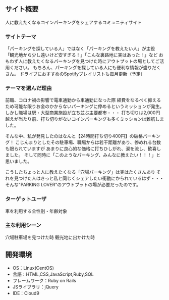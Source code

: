 # <LOVE PARKING CLUB>

## サイト概要
人に教えたくなるコインパーキングをシェアするコミュニティサイト

### サイトテーマ
「パーキングを探している人」ではなく「パーキングを教えたい人」が主役
「観光地から少し遠いけど安すぎる！」「こんな裏路地に実はあった！」など
おもわず人に教えたくなるパーキングを見つけた時にアウトプットの場としてご活用ください。
もちろん、パーキングを探している人にも便利な情報が盛りだくさん。
ドライブにおすすめのSpotifyプレイリストも毎月更新（予定）


### テーマを選んだ理由
前職、コロナ禍の影響で電車通勤から車通勤になった際
経費をなるべく抑えるため可能な限りお金のかからないパーキングに停めるというミッションが発生。
しかし職場は駅・大型商業施設が立ち並ぶ主要都市・・・
打ち切りは2,000円越えが当たり前、打ち切りがないコインパーキングも多くミッションは難航しました。

そんな中、私が発見したのはなんと【24時間打ち切り400円】の破格パーキング！
こじんまりとしたその駐車場、職場からは若干距離があり、停めれる台数も限られていますが
あまりに良心的な価格に打ちひしがれ、涙を流し、歓喜しました。
そして同時に「このようなパーキング、みんなに教えたい！！！」と思いました。

こうしたちょっと人に教えたくなる「穴場パーキング」は実はたくさんあり
それを見つけた人はきっと私と同じくシェアしたい衝動にかられているはず・・・
そんな"PARKING LOVER"のアウトプットの場が必要だったのです。


### ターゲットユーザ
車を利用する全性別・年齢対象


### 主な利用シーン
穴場駐車場を見つけた時
観光地に出かけた時


## 開発環境
- OS：Linux(CentOS)
- 言語：HTML,CSS,JavaScript,Ruby,SQL
- フレームワーク：Ruby on Rails
- JSライブラリ：jQuery
- IDE：Cloud9
